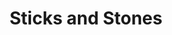 ---
pid: LLP19
title: Sticks and Stones
location_transcription: Near crumbling child monument
zipcode: '19134'
outside_phl: 
neighborhood: Port Richmond
age: '12'
age_range: 6-13
instagram: 
image_file_name: LLP_19.jpg
proposal_transcription: Two children holding hands and standing in a circle and smiling.  One
  child one color - another a different color to show that everyone is equal.  One
  of the children is a little crumbled to represent crumbling child monument, the
  other child not crumbled.  The child that is crumbled has patches o make it look
  like it's fixed.  Gender neutral to represent everyone.   Sticks and stones around
  children to represent that it is easy to hurt friends.  Sticks and stones lay at
  the feet of the children.
topic: Brotherly Love,Family,Youth,Freedom,Race Ethnicity
topic_summary: 0, 0, 0, 0, 0
type: 
keywords_other: 
credit: Natalia Bieszczad
image_labels: 
twitter: 
facebook: 
permalink: "/monuments/llp19/"
layout: item-page
---